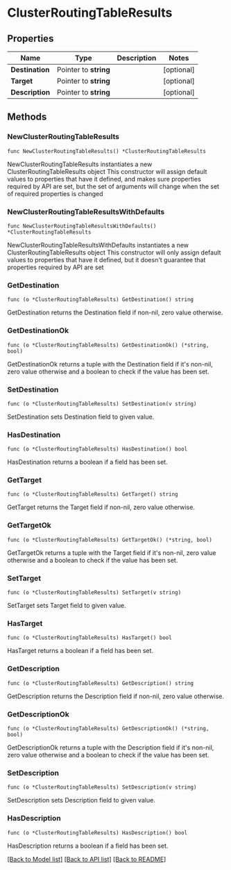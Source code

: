 # ClusterRoutingTableResults

## Properties

Name | Type | Description | Notes
------------ | ------------- | ------------- | -------------
**Destination** | Pointer to **string** |  | [optional] 
**Target** | Pointer to **string** |  | [optional] 
**Description** | Pointer to **string** |  | [optional] 

## Methods

### NewClusterRoutingTableResults

`func NewClusterRoutingTableResults() *ClusterRoutingTableResults`

NewClusterRoutingTableResults instantiates a new ClusterRoutingTableResults object
This constructor will assign default values to properties that have it defined,
and makes sure properties required by API are set, but the set of arguments
will change when the set of required properties is changed

### NewClusterRoutingTableResultsWithDefaults

`func NewClusterRoutingTableResultsWithDefaults() *ClusterRoutingTableResults`

NewClusterRoutingTableResultsWithDefaults instantiates a new ClusterRoutingTableResults object
This constructor will only assign default values to properties that have it defined,
but it doesn't guarantee that properties required by API are set

### GetDestination

`func (o *ClusterRoutingTableResults) GetDestination() string`

GetDestination returns the Destination field if non-nil, zero value otherwise.

### GetDestinationOk

`func (o *ClusterRoutingTableResults) GetDestinationOk() (*string, bool)`

GetDestinationOk returns a tuple with the Destination field if it's non-nil, zero value otherwise
and a boolean to check if the value has been set.

### SetDestination

`func (o *ClusterRoutingTableResults) SetDestination(v string)`

SetDestination sets Destination field to given value.

### HasDestination

`func (o *ClusterRoutingTableResults) HasDestination() bool`

HasDestination returns a boolean if a field has been set.

### GetTarget

`func (o *ClusterRoutingTableResults) GetTarget() string`

GetTarget returns the Target field if non-nil, zero value otherwise.

### GetTargetOk

`func (o *ClusterRoutingTableResults) GetTargetOk() (*string, bool)`

GetTargetOk returns a tuple with the Target field if it's non-nil, zero value otherwise
and a boolean to check if the value has been set.

### SetTarget

`func (o *ClusterRoutingTableResults) SetTarget(v string)`

SetTarget sets Target field to given value.

### HasTarget

`func (o *ClusterRoutingTableResults) HasTarget() bool`

HasTarget returns a boolean if a field has been set.

### GetDescription

`func (o *ClusterRoutingTableResults) GetDescription() string`

GetDescription returns the Description field if non-nil, zero value otherwise.

### GetDescriptionOk

`func (o *ClusterRoutingTableResults) GetDescriptionOk() (*string, bool)`

GetDescriptionOk returns a tuple with the Description field if it's non-nil, zero value otherwise
and a boolean to check if the value has been set.

### SetDescription

`func (o *ClusterRoutingTableResults) SetDescription(v string)`

SetDescription sets Description field to given value.

### HasDescription

`func (o *ClusterRoutingTableResults) HasDescription() bool`

HasDescription returns a boolean if a field has been set.


[[Back to Model list]](../README.md#documentation-for-models) [[Back to API list]](../README.md#documentation-for-api-endpoints) [[Back to README]](../README.md)


